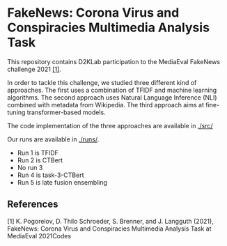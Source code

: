 # FakeNews: Corona Virus and Conspiracies Multimedia Analysis Task

This repository contains D2KLab participation to the MediaEval FakeNews challenge 2021 [[1]](#1).

In order to tackle this challenge, we studied three different kind of approaches. The first uses a combination of TFIDF and machine learning algorithms. The second approach uses Natural Language Inference (NLI) combined with metadata from Wikipedia. The third approach aims at fine-tuning transformer-based models.

The code implementation of the three approaches are available in [./src/](./src/)

Our runs are available in [./runs/](./runs/).
 - Run 1 is TFIDF
 - Run 2 is CTBert
 - No run 3
 - Run 4 is task-3-CTBert
 - Run 5 is late fusion ensembling


## References
<a id="1">[1]</a> 
K. Pogorelov, D. Thilo Schroeder, S. Brenner, and J. Langguth (2021), FakeNews: Corona Virus and Conspiracies Multimedia Analysis Task at MediaEval
2021Codes
